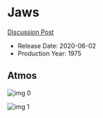 # Jaws

[Discussion Post](https://www.avsforum.com/threads/bass-eq-for-filtered-movies.2995212/post-59753470)

* Release Date: 2020-06-02
* Production Year: 1975

## Atmos

![img 0](https://i.imgur.com/B8yEf6A.jpg)

![img 1](https://i.imgur.com/vXFZfej.png)

